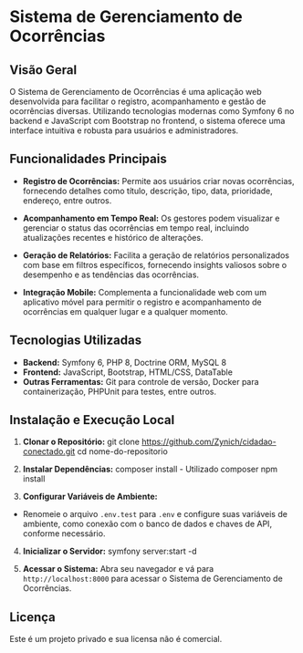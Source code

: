 # Sistema de Gerenciamento de Ocorrências

## Visão Geral
O Sistema de Gerenciamento de Ocorrências é uma aplicação web desenvolvida para facilitar o registro, acompanhamento e gestão de ocorrências diversas. Utilizando tecnologias modernas como Symfony 6 no backend e JavaScript com Bootstrap no frontend, o sistema oferece uma interface intuitiva e robusta para usuários e administradores.

## Funcionalidades Principais
- **Registro de Ocorrências:** Permite aos usuários criar novas ocorrências, fornecendo detalhes como título, descrição, tipo, data, prioridade, endereço, entre outros.
  
- **Acompanhamento em Tempo Real:** Os gestores podem visualizar e gerenciar o status das ocorrências em tempo real, incluindo atualizações recentes e histórico de alterações.
  
- **Geração de Relatórios:** Facilita a geração de relatórios personalizados com base em filtros específicos, fornecendo insights valiosos sobre o desempenho e as tendências das ocorrências.

- **Integração Mobile:** Complementa a funcionalidade web com um aplicativo móvel para permitir o registro e acompanhamento de ocorrências em qualquer lugar e a qualquer momento.

## Tecnologias Utilizadas
- **Backend:** Symfony 6, PHP 8, Doctrine ORM, MySQL 8
- **Frontend:** JavaScript, Bootstrap, HTML/CSS, DataTable
- **Outras Ferramentas:** Git para controle de versão, Docker para containerização, PHPUnit para testes, entre outros.

## Instalação e Execução Local
1. **Clonar o Repositório:**
git clone https://github.com/Zynich/cidadao-conectado.git
cd nome-do-repositorio

2. **Instalar Dependências:**
composer install - Utilizado composer
npm install
3. **Configurar Variáveis de Ambiente:**
- Renomeie o arquivo `.env.test` para `.env` e configure suas variáveis de ambiente, como conexão com o banco de dados e chaves de API, conforme necessário.

4. **Inicializar o Servidor:**
symfony server:start -d

5. **Acessar o Sistema:**
Abra seu navegador e vá para `http://localhost:8000` para acessar o Sistema de Gerenciamento de Ocorrências.

## Licença
Este é um projeto privado e sua licensa não é comercial.
